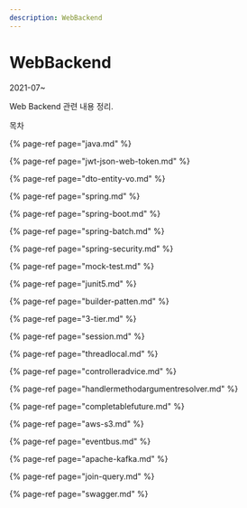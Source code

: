 ```yaml
---
description: WebBackend
---
```


# WebBackend

2021-07~

Web Backend 관련 내용 정리.

목차 



{% page-ref page="java.md" %}

{% page-ref page="jwt-json-web-token.md" %}

{% page-ref page="dto-entity-vo.md" %}

{% page-ref page="spring.md" %}

{% page-ref page="spring-boot.md" %}

{% page-ref page="spring-batch.md" %}

{% page-ref page="spring-security.md" %}

{% page-ref page="mock-test.md" %}

{% page-ref page="junit5.md" %}

{% page-ref page="builder-patten.md" %}

{% page-ref page="3-tier.md" %}

{% page-ref page="session.md" %}

{% page-ref page="threadlocal.md" %}

{% page-ref page="controlleradvice.md" %}

{% page-ref page="handlermethodargumentresolver.md" %}

{% page-ref page="completablefuture.md" %}

{% page-ref page="aws-s3.md" %}

{% page-ref page="eventbus.md" %}

{% page-ref page="apache-kafka.md" %}

{% page-ref page="join-query.md" %}

{% page-ref page="swagger.md" %}





